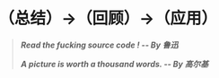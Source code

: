 # （总结）->（回顾）->（应用） 


> ___Read the fucking source code ! -- By 鲁迅___
> 
> ___A picture is worth a thousand words. -- By 高尔基___
